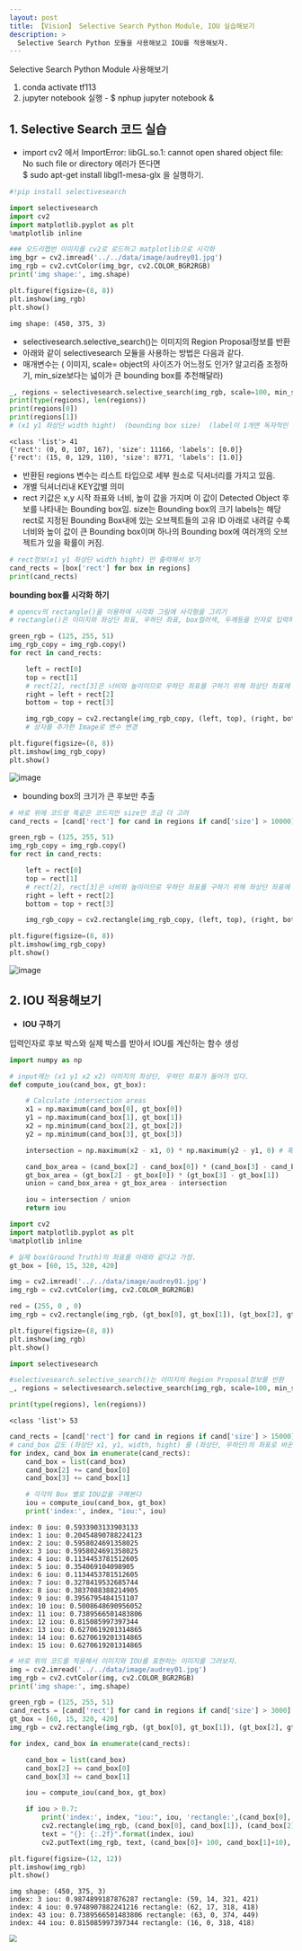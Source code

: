 ```yaml
---
layout: post
title: 【Vision】 Selective Search Python Module, IOU 실습해보기
description: >
  Selective Search Python 모듈을 사용해보고 IOU를 적용해보자.
---
```


Selective Search Python Module 사용해보기

1. conda activate tf113
2. jupyter notebook 실행 - \$ nphup jupyter notebook &

## 1. Selective Search 코드 실습

- import cv2 에서 ImportError: libGL.so.1: cannot open shared object file: No such file or directory 에러가 뜬다면  
   \$ sudo apt-get install libgl1-mesa-glx 을 실행하기.

```python
#!pip install selectivesearch
```

```python
import selectivesearch
import cv2
import matplotlib.pyplot as plt
%matplotlib inline

### 오드리헵번 이미지를 cv2로 로드하고 matplotlib으로 시각화
img_bgr = cv2.imread('../../data/image/audrey01.jpg')
img_rgb = cv2.cvtColor(img_bgr, cv2.COLOR_BGR2RGB)
print('img shape:', img.shape)

plt.figure(figsize=(8, 8))
plt.imshow(img_rgb)
plt.show()

```

    img shape: (450, 375, 3)

- selectivesearch.selective_search()는 이미지의 Region Proposal정보를 반환
- 아래와 같이 selectivesearch 모듈을 사용하는 방법은 다음과 같다.
- 매개변수는 ( 이미지, scale= object의 사이즈가 어느정도 인가? 알고리즘 조정하기, min_size보다는 넓이가 큰 bounding box를 추천해달라)

```python
_, regions = selectivesearch.selective_search(img_rgb, scale=100, min_size=2000)
print(type(regions), len(regions))
print(regions[0])
print(regions[1])
# (x1 y1 좌상단 width hight)  (bounding box size)  (label이 1개면 독자적인 영역. 2개 이상이면 각 Label을 합친 영역이라는 것을 의미)
```

    <class 'list'> 41
    {'rect': (0, 0, 107, 167), 'size': 11166, 'labels': [0.0]}
    {'rect': (15, 0, 129, 110), 'size': 8771, 'labels': [1.0]}

- 반환된 regions 변수는 리스트 타입으로 세부 원소로 딕셔너리를 가지고 있음.
- 개별 딕셔너리내 KEY값별 의미
- rect 키값은 x,y 시작 좌표와 너비, 높이 값을 가지며 이 값이 Detected Object 후보를 나타내는 Bounding box임.
  size는 Bounding box의 크기
  labels는 해당 rect로 지정된 Bounding Box내에 있는 오브젝트들의 고유 ID
  아래로 내려갈 수록 너비와 높이 값이 큰 Bounding box이며 하나의 Bounding box에 여러개의 오브젝트가 있을 확률이 커짐.

```python
# rect정보(x1 y1 좌상단 width hight) 만 출력해서 보기
cand_rects = [box['rect'] for box in regions]
print(cand_rects)
```

**bounding box를 시각화 하기**

```python
# opencv의 rectangle()을 이용하여 시각화 그림에 사각형을 그리기
# rectangle()은 이미지와 좌상단 좌표, 우하단 좌표, box컬러색, 두께등을 인자로 입력하면 원본 이미지에 box를 그려줌.

green_rgb = (125, 255, 51)
img_rgb_copy = img_rgb.copy()
for rect in cand_rects:

    left = rect[0]
    top = rect[1]
    # rect[2], rect[3]은 너비와 높이이므로 우하단 좌표를 구하기 위해 좌상단 좌표에 각각을 더함.
    right = left + rect[2]
    bottom = top + rect[3]

    img_rgb_copy = cv2.rectangle(img_rgb_copy, (left, top), (right, bottom), color=green_rgb, thickness=2)
    # 상자를 추가한 Image로 변수 변경

plt.figure(figsize=(8, 8))
plt.imshow(img_rgb_copy)
plt.show()
```

![image](https://user-images.githubusercontent.com/46951365/91564694-f6dab900-e97b-11ea-857d-f3ad6ce70f4d.png)

- bounding box의 크기가 큰 후보만 추출

```python
# 바로 위에 코드랑 똑같은 코드지만 size만 조금 더 고려
cand_rects = [cand['rect'] for cand in regions if cand['size'] > 10000]

green_rgb = (125, 255, 51)
img_rgb_copy = img_rgb.copy()
for rect in cand_rects:

    left = rect[0]
    top = rect[1]
    # rect[2], rect[3]은 너비와 높이이므로 우하단 좌표를 구하기 위해 좌상단 좌표에 각각을 더함.
    right = left + rect[2]
    bottom = top + rect[3]

    img_rgb_copy = cv2.rectangle(img_rgb_copy, (left, top), (right, bottom), color=green_rgb, thickness=2)

plt.figure(figsize=(8, 8))
plt.imshow(img_rgb_copy)
plt.show()
```

![image](https://user-images.githubusercontent.com/46951365/91564604-cf83ec00-e97b-11ea-9774-6462da33f524.png)

## 2. IOU 적용해보기

- **IOU 구하기**

입력인자로 후보 박스와 실제 박스를 받아서 IOU를 계산하는 함수 생성

```python
import numpy as np

# input에는 (x1 y1 x2 x2) 이미지의 좌상단, 우하단 좌표가 들어가 있다.
def compute_iou(cand_box, gt_box):

    # Calculate intersection areas
    x1 = np.maximum(cand_box[0], gt_box[0])
    y1 = np.maximum(cand_box[1], gt_box[1])
    x2 = np.minimum(cand_box[2], gt_box[2])
    y2 = np.minimum(cand_box[3], gt_box[3])

    intersection = np.maximum(x2 - x1, 0) * np.maximum(y2 - y1, 0) # 혹시 모르게 음수가 나올 수 있으니까..

    cand_box_area = (cand_box[2] - cand_box[0]) * (cand_box[3] - cand_box[1])
    gt_box_area = (gt_box[2] - gt_box[0]) * (gt_box[3] - gt_box[1])
    union = cand_box_area + gt_box_area - intersection

    iou = intersection / union
    return iou
```

```python
import cv2
import matplotlib.pyplot as plt
%matplotlib inline

# 실제 box(Ground Truth)의 좌표를 아래와 같다고 가정.
gt_box = [60, 15, 320, 420]

img = cv2.imread('../../data/image/audrey01.jpg')
img_rgb = cv2.cvtColor(img, cv2.COLOR_BGR2RGB)

red = (255, 0 , 0)
img_rgb = cv2.rectangle(img_rgb, (gt_box[0], gt_box[1]), (gt_box[2], gt_box[3]), color=red, thickness=2)

plt.figure(figsize=(8, 8))
plt.imshow(img_rgb)
plt.show()
```

```python
import selectivesearch

#selectivesearch.selective_search()는 이미지의 Region Proposal정보를 반환
_, regions = selectivesearch.selective_search(img_rgb, scale=100, min_size=2000)

print(type(regions), len(regions))
```

    <class 'list'> 53

```python
cand_rects = [cand['rect'] for cand in regions if cand['size'] > 15000]
# cand_box 값도 (좌상단 x1, y1, width, hight) 를 (좌상단, 우하단)의 좌표로 바꾼다.
for index, cand_box in enumerate(cand_rects):
    cand_box = list(cand_box)
    cand_box[2] += cand_box[0]
    cand_box[3] += cand_box[1]

    # 각각의 Box 별로 IOU값을 구해본다
    iou = compute_iou(cand_box, gt_box)
    print('index:', index, "iou:", iou)
```

    index: 0 iou: 0.5933903133903133
    index: 1 iou: 0.20454890788224123
    index: 2 iou: 0.5958024691358025
    index: 3 iou: 0.5958024691358025
    index: 4 iou: 0.1134453781512605
    index: 5 iou: 0.354069104098905
    index: 6 iou: 0.1134453781512605
    index: 7 iou: 0.3278419532685744
    index: 8 iou: 0.3837088388214905
    index: 9 iou: 0.3956795484151107
    index: 10 iou: 0.5008648690956052
    index: 11 iou: 0.7389566501483806
    index: 12 iou: 0.815085997397344
    index: 13 iou: 0.6270619201314865
    index: 14 iou: 0.6270619201314865
    index: 15 iou: 0.6270619201314865

```python
# 바로 위의 코드를 적용해서 이미지와 IOU를 표현하는 이미지를 그려보자.
img = cv2.imread('../../data/image/audrey01.jpg')
img_rgb = cv2.cvtColor(img, cv2.COLOR_BGR2RGB)
print('img shape:', img.shape)

green_rgb = (125, 255, 51)
cand_rects = [cand['rect'] for cand in regions if cand['size'] > 3000]
gt_box = [60, 15, 320, 420]
img_rgb = cv2.rectangle(img_rgb, (gt_box[0], gt_box[1]), (gt_box[2], gt_box[3]), color=red, thickness=2)

for index, cand_box in enumerate(cand_rects):

    cand_box = list(cand_box)
    cand_box[2] += cand_box[0]
    cand_box[3] += cand_box[1]

    iou = compute_iou(cand_box, gt_box)

    if iou > 0.7:
        print('index:', index, "iou:", iou, 'rectangle:',(cand_box[0], cand_box[1], cand_box[2], cand_box[3]) )
        cv2.rectangle(img_rgb, (cand_box[0], cand_box[1]), (cand_box[2], cand_box[3]), color=green_rgb, thickness=1)
        text = "{}: {:.2f}".format(index, iou)
        cv2.putText(img_rgb, text, (cand_box[0]+ 100, cand_box[1]+10), cv2.FONT_HERSHEY_SIMPLEX, 0.4, color=green_rgb, thickness=1)

plt.figure(figsize=(12, 12))
plt.imshow(img_rgb)
plt.show()

```

    img shape: (450, 375, 3)
    index: 3 iou: 0.9874899187876287 rectangle: (59, 14, 321, 421)
    index: 4 iou: 0.9748907882241216 rectangle: (62, 17, 318, 418)
    index: 43 iou: 0.7389566501483806 rectangle: (63, 0, 374, 449)
    index: 44 iou: 0.815085997397344 rectangle: (16, 0, 318, 418)

<img src="https://user-images.githubusercontent.com/46951365/91566429-a1ec7200-e97e-11ea-9b3d-ed5458d6e543.png" style="zoom:80%;" />
